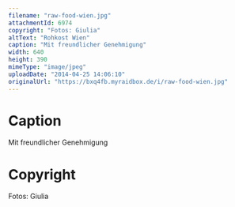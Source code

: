 ```yaml
---
filename: "raw-food-wien.jpg"
attachmentId: 6974
copyright: "Fotos: Giulia"
altText: "Rohkost Wien"
caption: "Mit freundlicher Genehmigung"
width: 640
height: 390
mimeType: "image/jpeg"
uploadDate: "2014-04-25 14:06:10"
originalUrl: "https://bxq4fb.myraidbox.de/i/raw-food-wien.jpg"
---
```


# Caption

Mit freundlicher Genehmigung

# Copyright

Fotos: Giulia
